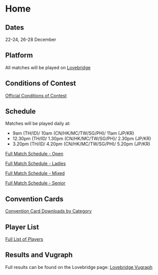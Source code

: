 # Home

## Dates
22-24, 26-28 December

## Platform
All matches will be played on [Lovebridge](https://lovebridge.com/)

## Conditions of Contest
[Official Conditions of Contest](./APBF_GCoC.pdf)

## Schedule
Matches will be played daily at:
- 9am (TH/ID)/ 10am (CN/HK/MC/TW/SG/PH)/ 11am (JP/KR)
- 12.30pm (TH/ID/ 1.30pm (CN/HK/MC/TW/SG/PH)/ 2.30pm (JP/KR)
- 3.20pm (TH/ID/ 4.20pm (CN/HK/MC/TW/SG/PH)/ 5.20pm (JP/KR)

[Full Match Schedule - Open](./schedule/#open)

[Full Match Schedule - Ladies](./schedule/#ladies)

[Full Match Schedule - Mixed](./schedule/#mixed)

[Full Match Schedule - Senior](./schedule/#senior)

## Convention Cards
[Convention Card Downloads by Category](./convention-cards/)

## Player List
[Full List of Players](./player-list/)

## Results and Vugraph
Full results can be found on the Lovebridge page: [Lovebridge Vugraph](https://vugraph.lovebridge.com/)



